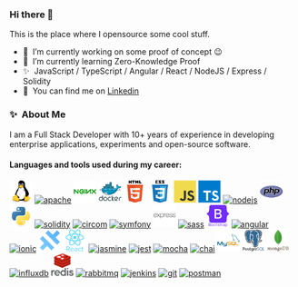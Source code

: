 ### Hi there 👋

This is the place where I opensource some cool stuff.

- 🔭 &nbsp;I’m currently working on some proof of concept :wink:
- 🌱 &nbsp;I’m currently learning Zero-Knowledge Proof
- ✨ &nbsp;JavaScript / TypeScript / Angular / React / NodeJS / Express / Solidity
- 🔗 &nbsp;You can find me on [Linkedin](https://www.linkedin.com/in/lpigliacampi/)

### ✨&nbsp; About Me

I am a Full Stack Developer with 10+ years of experience in developing enterprise applications, experiments and open-source software.

#### Languages and tools used during my career:

<p align="left"> 
<a href="https://www.linux.org/" target="_blank"><img src="https://raw.githubusercontent.com/devicons/devicon/master/icons/linux/linux-original.svg" alt="linux" width="40" height="40"/></a>
<a href="https://apache.org/" target="_blank"><img src="https://www.vectorlogo.zone/logos/apache/apache-ar21.svg" alt="apache" width="40" height="40"/></a>
<a href="https://www.nginx.com" target="_blank"><img src="https://raw.githubusercontent.com/devicons/devicon/master/icons/nginx/nginx-original.svg" alt="nginx" width="40" height="40"/></a>
<a href="https://www.docker.com/" target="_blank"><img src="https://raw.githubusercontent.com/devicons/devicon/master/icons/docker/docker-original-wordmark.svg" alt="docker" width="40" height="40"/></a>
<a href="https://www.w3.org/html/" target="_blank"><img src="https://raw.githubusercontent.com/devicons/devicon/master/icons/html5/html5-original-wordmark.svg" alt="html5" width="40" height="40"/></a>
<a href="https://www.w3schools.com/css/" target="_blank"><img src="https://raw.githubusercontent.com/devicons/devicon/master/icons/css3/css3-original-wordmark.svg" alt="css3" width="40" height="40"/></a>
<a href="https://developer.mozilla.org/en-US/docs/Web/JavaScript" target="_blank"><img src="https://raw.githubusercontent.com/devicons/devicon/master/icons/javascript/javascript-original.svg" alt="javascript" width="40" height="40"/></a>
<a href="https://www.typescriptlang.org/" target="_blank"><img src="https://raw.githubusercontent.com/devicons/devicon/master/icons/typescript/typescript-original.svg" alt="typescript" width="40" height="40"/></a>
<a href="https://nodejs.org" target="_blank"><img src="https://www.vectorlogo.zone/logos/nodejs/nodejs-icon.svg" alt="nodejs" width="40" height="40"/></a>
<a href="https://www.php.net" target="_blank"><img src="https://raw.githubusercontent.com/devicons/devicon/master/icons/php/php-original.svg" alt="php" width="40" height="40"/></a>
<a href="https://www.python.org" target="_blank"><img src="https://raw.githubusercontent.com/devicons/devicon/master/icons/python/python-original.svg" alt="python" width="40" height="40"/></a>
<a href="https://soliditylang.org/" target="_blank"><img src="https://upload.vectorlogo.zone/logos/ethereum_solidity/images/a716e883-fdc5-44ac-b5be-64e401232a50.svg" alt="solidity" width="40" height="40"/></a>
<a href="https://docs.circom.io/" target="_blank"><img src="https://docs.circom.io/circom-logo-black.png" alt="circom" height="40"/></a>
<a href="https://symfony.com/" target="_blank"><img src="https://www.vectorlogo.zone/logos/symfony/symfony-icon.svg" alt="symfony" width="40" height="40"/></a>
<a href="https://expressjs.com" target="_blank"><img src="https://raw.githubusercontent.com/devicons/devicon/master/icons/express/express-original-wordmark.svg" alt="express" width="40" height="40"/></a>
<a href="https://sass-lang.com/" target="_blank"><img src="https://www.vectorlogo.zone/logos/sass-lang/sass-lang-icon.svg" alt="sass" width="40" height="40"/></a>
<a href="https://getbootstrap.com" target="_blank"><img src="https://raw.githubusercontent.com/devicons/devicon/master/icons/bootstrap/bootstrap-plain-wordmark.svg" alt="bootstrap" width="40" height="40"/></a>
<a href="https://angular.io" target="_blank"><img src="https://angular.io/assets/images/logos/angular/angular.svg" alt="angular" width="40" height="40"/></a>
<a href="https://ionicframework.com/" target="_blank"><img src="https://www.vectorlogo.zone/logos/ionicframework/ionicframework-icon.svg" alt="ionic" width="40" height="40"/></a>
<a href="https://capacitorjs.com/" target="_blank"><img src="https://raw.githubusercontent.com/vscode-icons/vscode-icons/master/icons/file_type_capacitor.svg" alt="capacitorjs" width="40" height="40"/></a>
<a href="https://reactjs.org/" target="_blank"><img src="https://raw.githubusercontent.com/devicons/devicon/master/icons/react/react-original-wordmark.svg" alt="react" width="40" height="40"/></a>
<a href="https://jasmine.github.io/" target="_blank"><img src="https://www.vectorlogo.zone/logos/jasmine/jasmine-icon.svg" alt="jasmine" width="40" height="40"/></a>
<a href="https://jestjs.io" target="_blank"><img src="https://www.vectorlogo.zone/logos/jestjsio/jestjsio-icon.svg" alt="jest" width="40" height="40"/></a>
<a href="https://mochajs.org" target="_blank"><img src="https://www.vectorlogo.zone/logos/mochajs/mochajs-icon.svg" alt="mocha" width="40" height="40"/></a>
<a href="https://www.chaijs.com/" target="_blank"><img src="https://www.vectorlogo.zone/logos/chaijs/chaijs-icon.svg" alt="chai" width="40" height="40"/></a>
<a href="https://www.mysql.com/" target="_blank"><img src="https://raw.githubusercontent.com/devicons/devicon/master/icons/mysql/mysql-original-wordmark.svg" alt="mysql" width="40" height="40"/></a>
<a href="https://www.postgresql.org" target="_blank"><img src="https://raw.githubusercontent.com/devicons/devicon/master/icons/postgresql/postgresql-original-wordmark.svg" alt="postgresql" width="40" height="40"/></a>
<a href="https://www.mongodb.com/" target="_blank"><img src="https://raw.githubusercontent.com/devicons/devicon/master/icons/mongodb/mongodb-original-wordmark.svg" alt="mongodb" width="40" height="40"/></a>
<a href="https://www.influxdata.com/" target="_blank"><img src="https://www.vectorlogo.zone/logos/influxdata/influxdata-icon.svg" alt="influxdb" width="40" height="40"/></a>
<a href="https://redis.io" target="_blank"><img src="https://raw.githubusercontent.com/devicons/devicon/master/icons/redis/redis-original-wordmark.svg" alt="redis" width="40" height="40"/></a>
<a href="https://www.rabbitmq.com/" target="_blank"><img src="https://www.vectorlogo.zone/logos/rabbitmq/rabbitmq-icon.svg" alt="rabbitmq" width="40" height="40"/></a>
<a href="https://www.jenkins.io" target="_blank"><img src="https://www.vectorlogo.zone/logos/jenkins/jenkins-icon.svg" alt="jenkins" width="40" height="40"/></a>
<a href="https://git-scm.com/" target="_blank"><img src="https://www.vectorlogo.zone/logos/git-scm/git-scm-icon.svg" alt="git" width="40" height="40"/></a>
<a href="https://postman.com" target="_blank"><img src="https://www.vectorlogo.zone/logos/getpostman/getpostman-icon.svg" alt="postman" width="40" height="40"/></a>
</p>
